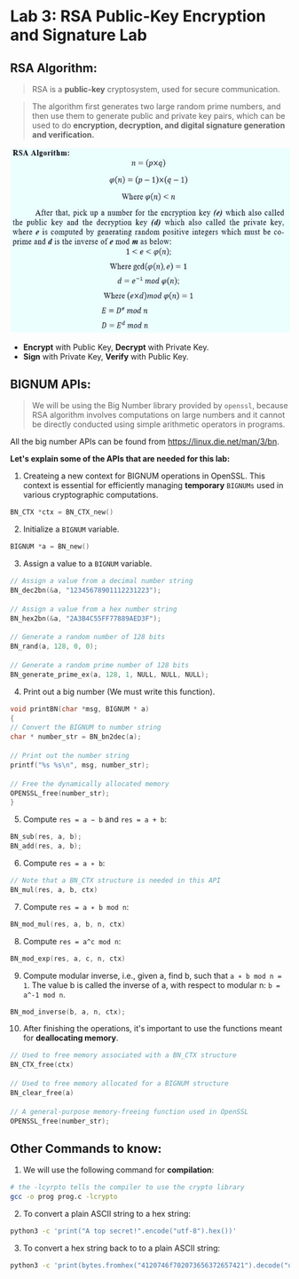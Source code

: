 # Lab 3: RSA Public-Key Encryption and Signature Lab

## RSA Algorithm:

> RSA is a **public-key** cryptosystem, used for secure communication.

> The algorithm first generates two large random prime numbers, and then use them to generate public and private key pairs, which can be used to do **encryption, decryption, and digital signature generation and verification.**

![RSA-algorithm](https://github.com/moooninjune/SEED-Crypto-Lab/blob/dca52ec52a3bcfee12e9a5a7522003594a29bd5f/images/lab3-RSA-algorithm.png)

- **Encrypt** with Public Key, **Decrypt** with Private Key.
- **Sign** with Private Key, **Verify** with Public Key.

## BIGNUM APIs:
> We will be using the Big Number library provided by `openssl`, because RSA algorithm involves computations on large numbers and it cannot be directly conducted using simple arithmetic operators in programs.

All the big number APIs can be found from https://linux.die.net/man/3/bn.

**Let's explain some of the APIs that are needed for this lab:**

1. Createing a new context for BIGNUM operations in OpenSSL. This context is essential for efficiently managing **temporary** `BIGNUMs` used in various cryptographic computations.
```c
BN_CTX *ctx = BN_CTX_new()
```
2. Initialize a `BIGNUM` variable.
```c
BIGNUM *a = BN_new()
```
3. Assign a value to a `BIGNUM` variable.
```c
// Assign a value from a decimal number string
BN_dec2bn(&a, "12345678901112231223");

// Assign a value from a hex number string
BN_hex2bn(&a, "2A3B4C55FF77889AED3F");

// Generate a random number of 128 bits
BN_rand(a, 128, 0, 0);

// Generate a random prime number of 128 bits
BN_generate_prime_ex(a, 128, 1, NULL, NULL, NULL);
```
4. Print out a big number (We must write this function).
```c
void printBN(char *msg, BIGNUM * a)
{
// Convert the BIGNUM to number string
char * number_str = BN_bn2dec(a);

// Print out the number string
printf("%s %s\n", msg, number_str);

// Free the dynamically allocated memory
OPENSSL_free(number_str);
}
```
5. Compute `res = a − b` and `res = a + b`:
```c
BN_sub(res, a, b);
BN_add(res, a, b);
```
6. Compute `res = a ∗ b`:
```c
// Note that a BN_CTX structure is needed in this API
BN_mul(res, a, b, ctx)
```
7. Compute `res = a ∗ b mod n`:
```c
BN_mod_mul(res, a, b, n, ctx)
```

8. Compute `res = a^c mod n`:
```c
BN_mod_exp(res, a, c, n, ctx)
```

9. Compute modular inverse, i.e., given a, find b, such that `a ∗ b mod n = 1`. The value b is called the inverse of a, with respect to modular n: `b = a^-1 mod n`.
```c
BN_mod_inverse(b, a, n, ctx);
```
10. After finishing the operations, it's important to use the functions meant for **deallocating memory**.
```c
// Used to free memory associated with a BN_CTX structure
BN_CTX_free(ctx)

// Used to free memory allocated for a BIGNUM structure
BN_clear_free(a)

// A general-purpose memory-freeing function used in OpenSSL
OPENSSL_free(number_str);
```

## Other Commands to know:

1. We will use the following command for **compilation**:
```bash
# the -lcyrpto tells the compiler to use the crypto library
gcc -o prog prog.c -lcrypto
```
2. To convert a plain ASCII string to a hex string:
```bash
python3 -c 'print("A top secret!".encode("utf-8").hex())'
```
3. To convert a hex string back to to a plain ASCII string:
```bash
python3 -c 'print(bytes.fromhex("4120746f702073656372657421").decode("utf-8"))'
```
